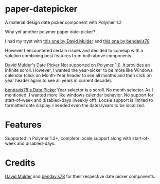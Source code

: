 # paper-datepicker
A material design date picker component with Polymer 1.2

Why yet another polymer paper date-picker? 

I had my tryst with [this one by David Mulder](https://github.com/David-Mulder/paper-date-picker) and [this one by bendavis78](https://github.com/bendavis78/paper-date-picker)

However I encountered certain issues and decided to comeup with a solution combining best features from both above components.

[David Mulder's Date Picker](https://github.com/David-Mulder/paper-date-picker)
Not supported on Polymer 1.0.
It provides an infinite scroll. However, I wanted the year-picker to be more like Windows calendar (click on Month-Year header to see all months and then click on year header again to see all years in current decade).

[bendavis78's Date Picker](https://github.com/bendavis78/paper-date-picker)
Year selector is a scroll. No month selector. As I mentioned, I wanted more like windows calendar behavior.
No support for start-of-week and disabled-days (weekly off).
Locale support is limited to formatted date display. I needed even the dates/years to be localized.


Features
===
Supported in Polymer 1.2+,
complete locale support along with start-of-week and disabled-days.

Credits
===
 
[David Mulder](https://github.com/David-Mulder/paper-date-picker) and [bendavis78](https://github.com/bendavis78/paper-date-picker) for their respective date picker components.
